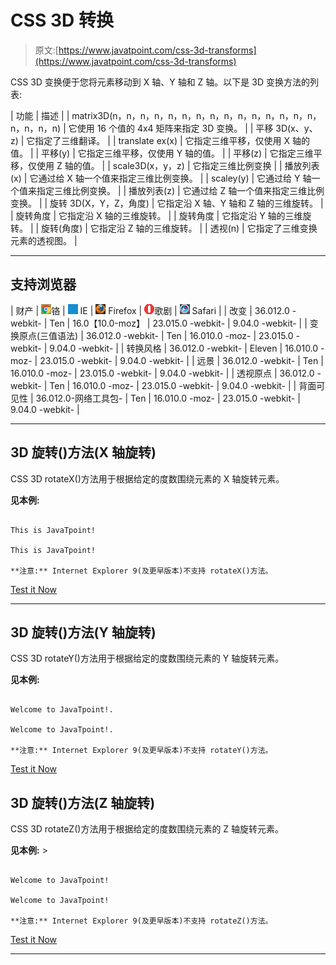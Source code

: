 # CSS 3D 转换

> 原文:[https://www.javatpoint.com/css-3d-transforms](https://www.javatpoint.com/css-3d-transforms)

CSS 3D 变换便于您将元素移动到 X 轴、Y 轴和 Z 轴。以下是 3D 变换方法的列表:

| 功能 | 描述 |
| matrix3D(n，n，n，n，n，n，n，n，n，n，n，n，n，n，n，n，n，n，n) | 它使用 16 个值的 4x4 矩阵来指定 3D 变换。 |
| 平移 3D(x、y、z) | 它指定了三维翻译。 |
| translate ex(x) | 它指定三维平移，仅使用 X 轴的值。 |
| 平移(y) | 它指定三维平移，仅使用 Y 轴的值。 |
| 平移(z) | 它指定三维平移，仅使用 Z 轴的值。 |
| scale3D(x，y，z) | 它指定三维比例变换 |
| 播放列表(x) | 它通过给 X 轴一个值来指定三维比例变换。 |
| scaley(y) | 它通过给 Y 轴一个值来指定三维比例变换。 |
| 播放列表(z) | 它通过给 Z 轴一个值来指定三维比例变换。 |
| 旋转 3D(X，Y，Z，角度) | 它指定沿 X 轴、Y 轴和 Z 轴的三维旋转。 |
| 旋转角度 | 它指定沿 X 轴的三维旋转。 |
| 旋转角度 | 它指定沿 Y 轴的三维旋转。 |
| 旋转(角度) | 它指定沿 Z 轴的三维旋转。 |
| 透视(n) | 它指定了三维变换元素的透视图。 |

* * *

## 支持浏览器

| 财产 | ![chrome browser](img/4fbdc93dc2016c5049ed108e7318df19.png)铬 | ![ie browser](img/83dd23df1fe8373fd5bf054b2c1dd88b.png) IE | ![firefox browser](img/4f001fff393888a8a807ed29b28145d1.png) Firefox | ![opera browser](img/6cad4a592cc69a052056a0577b4aac65.png)歌剧 | ![safari browser](img/a0f6a9711a92203c5dc5c127fe9c9fca.png) Safari |
| 改变 | 36.012.0 -webkit- | Ten | 16.0【10.0-moz】 | 23.015.0 -webkit- | 9.04.0 -webkit- |
| 变换原点(三值语法) | 36.012.0 -webkit- | Ten | 16.010.0 -moz- | 23.015.0 -webkit- | 9.04.0 -webkit- |
| 转换风格 | 36.012.0 -webkit- | Eleven | 16.010.0 -moz- | 23.015.0 -webkit- | 9.04.0 -webkit- |
| 远景 | 36.012.0 -webkit- | Ten | 16.010.0 -moz- | 23.015.0 -webkit- | 9.04.0 -webkit- |
| 透视原点 | 36.012.0 -webkit- | Ten | 16.010.0 -moz- | 23.015.0 -webkit- | 9.04.0 -webkit- |
| 背面可见性 | 36.012.0-网络工具包- | Ten | 16.010.0 -moz- | 23.015.0 -webkit- | 9.04.0 -webkit- |

* * *

## 3D 旋转()方法(X 轴旋转)

CSS 3D rotateX()方法用于根据给定的度数围绕元素的 X 轴旋转元素。

**见本例:**

```

This is JavaTpoint!

This is JavaTpoint!

**注意:** Internet Explorer 9(及更早版本)不支持 rotateX()方法。

```

[Test it Now](https://www.javatpoint.com/oprweb/test.jsp?filename=css-3d-transforms1)

* * *

## 3D 旋转()方法(Y 轴旋转)

CSS 3D rotateY()方法用于根据给定的度数围绕元素的 Y 轴旋转元素。

**见本例:**

```

Welcome to JavaTpoint!.

Welcome to JavaTpoint!.

**注意:** Internet Explorer 9(及更早版本)不支持 rotateY()方法。

```

[Test it Now](https://www.javatpoint.com/oprweb/test.jsp?filename=css-3d-transforms2)

## 3D 旋转()方法(Z 轴旋转)

CSS 3D rotateZ()方法用于根据给定的度数围绕元素的 Z 轴旋转元素。

**见本例:** >

```

Welcome to JavaTpoint!

Welcome to JavaTpoint!

**注意:** Internet Explorer 9(及更早版本)不支持 rotateZ()方法。

```

[Test it Now](https://www.javatpoint.com/oprweb/test.jsp?filename=css-3d-transforms3)

* * *